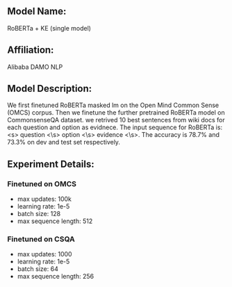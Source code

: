 ## Model Name: 

RoBERTa + KE (single model)

## Affiliation:
Alibaba DAMO NLP

## Model Description:
We first finetuned RoBERTa masked lm on the Open Mind Common Sense (OMCS) corpus. 
Then we finetune the further pretrained RoBERTa model on CommonsenseQA dataset. 
we retrived 10 best sentences from wiki docs for each question and option as evidnece. 
The input sequence for RoBERTa is: \<s\> question <\s> option <\s> evidence <\s>.
The accuracy is 78.7\% and 73.3\% on dev and test set respectively. 

## Experiment Details:
### Finetuned on OMCS
+ max updates: 100k
+ learning rate: 1e-5
+ batch size: 128
+ max sequence length: 512


### Finetuned on CSQA
+ max updates: 1000
+ learning rate: 1e-5
+ batch size: 64
+ max sequence length: 256

